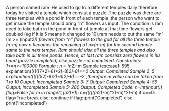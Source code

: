 A person named ram .He used to go to a different temples daily therefore today he visited a temple which consist a puzzle .The puzzle was there are three temples with a pond in front of each temple .the person who want to get inside the temple should bring “n” flowers as input.
The condition is ram need to take bath in the pond in front of temple at that time flowers get doubled (eg if it is 5 means it changed to 10).ram needs to put the same “m” (m >= (input*2)) flowers from “n” flowers to the god for all the three temple (n-m) now n becomes the remaining of n=(n-m) for the second temple same to the next temple.
Ram should visit all the three temples and also take bath in all three ponds .Hence, at last ram consists zero flowers in his hand.(puzzle completed) else puzzle not completed.
Constraints:
1<=n<=100000
Formula :
n = (n*2)-m
Sample testcase1:
595  explanation((((((7*2)-8)*2)-8)*2)-8)==0
Output:
Completed
Sample 2:
5 explanation((((((5*2)-6)*2)-6)*2)-6)==-2 ,therefore m value can be taken from 1 to 10
Output:
Incompleted
Sample 3:
7
Output:
Completed
Sample 4:
59
Output:
Incompleted
Sample 5:
280
Output:
Completed
Code:
n=int(input())
flag=False
for m in range(1,(n*2)+1):
    c=((((((n*2)-m)*2)-m)*2)-m)
    if c==0:
        flag=True
        break
    else:
        continue
if flag:
    print('Completed')
else:
    print('Incompleted')






